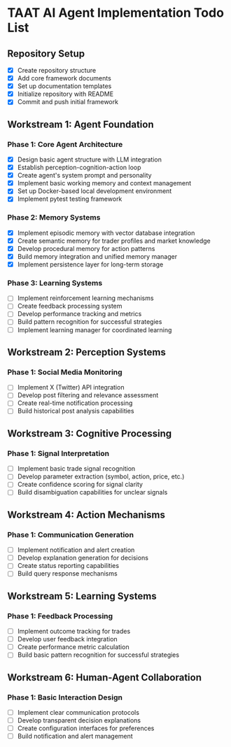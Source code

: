 # TAAT AI Agent Implementation Todo List

## Repository Setup
- [x] Create repository structure
- [x] Add core framework documents
- [x] Set up documentation templates
- [x] Initialize repository with README
- [x] Commit and push initial framework

## Workstream 1: Agent Foundation
### Phase 1: Core Agent Architecture
- [x] Design basic agent structure with LLM integration
- [x] Establish perception-cognition-action loop
- [x] Create agent's system prompt and personality
- [x] Implement basic working memory and context management
- [x] Set up Docker-based local development environment
- [x] Implement pytest testing framework

### Phase 2: Memory Systems
- [x] Implement episodic memory with vector database integration
- [x] Create semantic memory for trader profiles and market knowledge
- [x] Develop procedural memory for action patterns
- [x] Build memory integration and unified memory manager
- [x] Implement persistence layer for long-term storage

### Phase 3: Learning Systems
- [ ] Implement reinforcement learning mechanisms
- [ ] Create feedback processing system
- [ ] Develop performance tracking and metrics
- [ ] Build pattern recognition for successful strategies
- [ ] Implement learning manager for coordinated learning

## Workstream 2: Perception Systems
### Phase 1: Social Media Monitoring
- [ ] Implement X (Twitter) API integration
- [ ] Develop post filtering and relevance assessment
- [ ] Create real-time notification processing
- [ ] Build historical post analysis capabilities

## Workstream 3: Cognitive Processing
### Phase 1: Signal Interpretation
- [ ] Implement basic trade signal recognition
- [ ] Develop parameter extraction (symbol, action, price, etc.)
- [ ] Create confidence scoring for signal clarity
- [ ] Build disambiguation capabilities for unclear signals

## Workstream 4: Action Mechanisms
### Phase 1: Communication Generation
- [ ] Implement notification and alert creation
- [ ] Develop explanation generation for decisions
- [ ] Create status reporting capabilities
- [ ] Build query response mechanisms

## Workstream 5: Learning Systems
### Phase 1: Feedback Processing
- [ ] Implement outcome tracking for trades
- [ ] Develop user feedback integration
- [ ] Create performance metric calculation
- [ ] Build basic pattern recognition for successful strategies

## Workstream 6: Human-Agent Collaboration
### Phase 1: Basic Interaction Design
- [ ] Implement clear communication protocols
- [ ] Develop transparent decision explanations
- [ ] Create configuration interfaces for preferences
- [ ] Build notification and alert management
